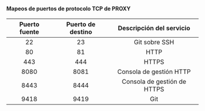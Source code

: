 #### Mapeos de puertos de protocolo TCP de PROXY

| Puerto fuente | Puerto de destino |  Descripción del servicio   |
|:-------------:|:-----------------:|:---------------------------:|
|      22       |        23         |        Git sobre SSH        |
|      80       |        81         |            HTTP             |
|      443      |        444        |            HTTPS            |
|     8080      |       8081        |   Consola de gestión HTTP   |
|     8443      |       8444        | Consola de gestión de HTTPS |
|     9418      |       9419        |             Git             |
